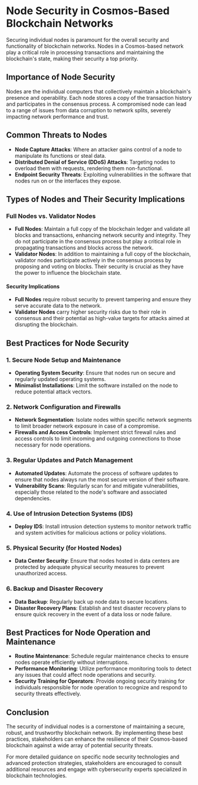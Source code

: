 # Node Security in Cosmos-Based Blockchain Networks

Securing individual nodes is paramount for the overall security and functionality of blockchain networks. Nodes in a Cosmos-based network play a critical role in processing transactions and maintaining the blockchain's state, making their security a top priority.

## Importance of Node Security

Nodes are the individual computers that collectively maintain a blockchain's presence and operability. Each node stores a copy of the transaction history and participates in the consensus process. A compromised node can lead to a range of issues from data corruption to network splits, severely impacting network performance and trust.

## Common Threats to Nodes

- **Node Capture Attacks**: Where an attacker gains control of a node to manipulate its functions or steal data.
- **Distributed Denial of Service (DDoS) Attacks**: Targeting nodes to overload them with requests, rendering them non-functional.
- **Endpoint Security Threats**: Exploiting vulnerabilities in the software that nodes run on or the interfaces they expose.

## Types of Nodes and Their Security Implications

### Full Nodes vs. Validator Nodes
- **Full Nodes**: Maintain a full copy of the blockchain ledger and validate all blocks and transactions, enhancing network security and integrity. They do not participate in the consensus process but play a critical role in propagating transactions and blocks across the network.
- **Validator Nodes**: In addition to maintaining a full copy of the blockchain, validator nodes participate actively in the consensus process by proposing and voting on blocks. Their security is crucial as they have the power to influence the blockchain state.

#### Security Implications
- **Full Nodes** require robust security to prevent tampering and ensure they serve accurate data to the network.
- **Validator Nodes** carry higher security risks due to their role in consensus and their potential as high-value targets for attacks aimed at disrupting the blockchain.

## Best Practices for Node Security

### 1. Secure Node Setup and Maintenance
- **Operating System Security**: Ensure that nodes run on secure and regularly updated operating systems.
- **Minimalist Installations**: Limit the software installed on the node to reduce potential attack vectors.

### 2. Network Configuration and Firewalls
- **Network Segmentation**: Isolate nodes within specific network segments to limit broader network exposure in case of a compromise.
- **Firewalls and Access Controls**: Implement strict firewall rules and access controls to limit incoming and outgoing connections to those necessary for node operations.

### 3. Regular Updates and Patch Management
- **Automated Updates**: Automate the process of software updates to ensure that nodes always run the most secure version of their software.
- **Vulnerability Scans**: Regularly scan for and mitigate vulnerabilities, especially those related to the node's software and associated dependencies.

### 4. Use of Intrusion Detection Systems (IDS)
- **Deploy IDS**: Install intrusion detection systems to monitor network traffic and system activities for malicious actions or policy violations.

### 5. Physical Security (for Hosted Nodes)
- **Data Center Security**: Ensure that nodes hosted in data centers are protected by adequate physical security measures to prevent unauthorized access.

### 6. Backup and Disaster Recovery
- **Data Backup**: Regularly back up node data to secure locations.
- **Disaster Recovery Plans**: Establish and test disaster recovery plans to ensure quick recovery in the event of a data loss or node failure.

## Best Practices for Node Operation and Maintenance
- **Routine Maintenance**: Schedule regular maintenance checks to ensure nodes operate efficiently without interruptions.
- **Performance Monitoring**: Utilize performance monitoring tools to detect any issues that could affect node operations and security.
- **Security Training for Operators**: Provide ongoing security training for individuals responsible for node operation to recognize and respond to security threats effectively.

## Conclusion

The security of individual nodes is a cornerstone of maintaining a secure, robust, and trustworthy blockchain network. By implementing these best practices, stakeholders can enhance the resilience of their Cosmos-based blockchain against a wide array of potential security threats.

For more detailed guidance on specific node security technologies and advanced protection strategies, stakeholders are encouraged to consult additional resources and engage with cybersecurity experts specialized in blockchain technologies.


